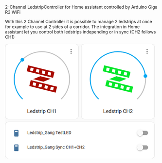 <bold>2-Channel LedstripController for Home assistant controlled by Arduino Giga R3 WiFi</bold>

With this 2 Channel Controller it is possible to manage 2 ledstrips at once for example to use at 2 sides of a corridor.
The integration in Home assistant let you control both ledstrips independing or in sync (CH2 follows CH1)

<img src="extras/HA dashboard.png">
